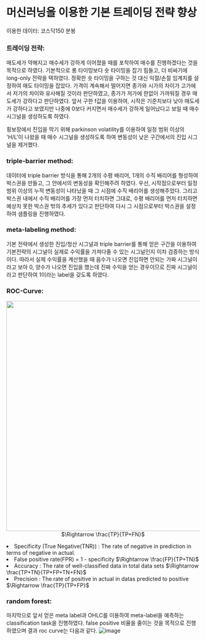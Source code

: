 # 머신러닝을 이용한 기본 트레이딩 전략 향상

이용한 데이터: 코스닥150 분봉

### 트레이딩 전략:

매도세가 약해지고 매수세가 강하게 이어졌을 때를 포착하여 매수를 진행하겠다는 것을 목적으로 하였다.
기본적으로 롱 타이밍보다 숏 타이밍을 잡기 힘들고, 더 비싸기에 long-only 전략을 택하였다. 정확한 숏 타이밍을 구하는 것 대신 익절/손절 임계치를 설정하여 매도 타이밍을 잡았다. 
가격이 계속해서 떨어지면 종가와 시가의 차이가 고가에서 저가의 차이와 유사해질 것이라 판단하였고, 종가가 저가에 한없이 가까워질 경우 매도세가 강하다고 판단하였다. 앞서 구한 f값을 이용하여, 시작은 기준치보다 낮아 매도세가 강하다고 보였지만 나중에 0보다 커지면서 매수세가 강하게 일어났다고 보일 때 매수시그널을 생성하도록 하였다. 

횡보장에서 진입을 막기 위해 parkinson volatility를 이용하여 일정 범위 이상의 'H/L'이 나왔을 때 매수 시그널을 생성하도록 하여 변동성이 낮은 구간에서의 진입 시그널을 제거했다. 

### triple-barrier method:
데이터에 triple barrier 방식을 통해 2개의 수평 배리어, 1개의 수직 배리어를 형성하여 박스권을 만들고, 그 안에서의 변동성을 확인해주려 하였다. 우선, 시작점으로부터 일정 범위 이상의 누적 변동성이 나타났을 때 그 시점에 수직 배리어를 생성해주었다. 그리고 박스권 내에서 수직 배리어를 가장 먼저 터치하면 그대로, 수평 배리어를 먼저 터치하면 예상치 못한 박스권 밖의 추세가 있다고 판단하여 다시 그 시점으로부터 박스권을 설정하여 샘플링을 진행하였다.

### meta-labeling method:
기본 전략에서 생성한 진입/청산 시그널과 triple barrier를 통해 얻은 구간을 이용하여 기본전략의 시그널이 실제로 수익률을 가져다줄 수 있는 시그널인지 이차 검증하는 방식이다. 따라서 실제 수익률을 계산했을 때 음수가 나오면 진입하면 안되는 가짜 시그널이라고 보아 0, 양수가 나오면 진입을 했는데 진짜 수익을 얻는 경우이므로 진짜 시그널이라고 판단하여 1이라는 label을 갖도록 하였다.

### ROC-Curve:
<p align="center">
  <img src= "https://github.com/2020147544/Advances_in_Financial_Engineering/assets/69757668/291303d3-8edb-4f9f-ae9f-395ff21a4910" width="600>
</p>

- Sensitivity (True Positive(TPR), Recall) : The rate of positive in prediction in terms of positive in actual $\Rightarrow \frac{TP}{TP+FN}$
- Specificity (True Negative(TNR)) :  The rate of negative in prediction in terms of negative in actual.
- False positive rate(FPR) = 1 - specificity $\Rightarrow \frac{FP}{TP+TN}$
- Accuracy : The rate of well-classified data in total data sets $\Rightarrow \frac{TP+TN}{TP+FP+TN+FN}$
- Precision : The rate of positive in actual in datas predicted to positive $\Rightarrow \frac{TP}{TP+FP}$

### random forest:
마지막으로 앞서 얻은 meta label과 OHLC를 이용하여 meta-label을 예측하는 classification task을 진행하였다. false positive 비율을 줄이는 것을 목적으로 진행하였으며 결과 roc curve는 다음과 같다.
![image](https://github.com/2020147544/Advances_in_Financial_Engineering/assets/80660498/4c700f6b-fe22-42e2-9679-2195a51642a9)


